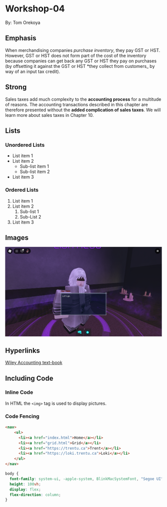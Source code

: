 # Workshop-04

By: Tom Orekoya

## Emphasis

When merchandising companies *purchase inventory*, they pay GST or HST. However, GST or HST does not form part of the cost of the inventory because companies can get back any GST or HST they pay on purchases (by offsetting it against the GST or HST *they collect from customers_ by way of an input tax credit).

## Strong

Sales taxes add much complexity to the **accounting process** for a multitude of reasons. The accounting transactions described in this chapter are therefore presented without the **added complication of sales taxes**. We will learn more about sales taxes in Chapter 10.

## Lists

### Unordered Lists

- List item 1
- List item 2
  - Sub-list item 1
  - Sub-list item 2
- List item 3

### Ordered Lists

1. List item 1
2. List item 2
    1. Sub-list 1
    2. Sub-List 2
3. List item 3

## Images

![Roblox character making dialogue wiith npc](./img/RobloxScreenShot20250101_201417162.png)

## Hyperlinks

[Wiley Accounting text-book](https://read.wiley.com/books/9781119877899/page/85/section/top-of-page)

## Including Code

### Inline Code

In HTML the `<img>` tag is used to display pictures.

### Code Fencing

```html
<nav>
    <ul>
      <li><a href="index.html">Home</a></li>
      <li><a href="grid.html">Grid</a></li>
      <li><a href="https://trentu.ca">Trent</a></li>
      <li><a href="https://loki.trentu.ca">Loki</a></li>
    </ul>
</nav>
```

```css
body {
  font-family: system-ui, -apple-system, BlinkMacSystemFont, "Segoe UI", Roboto, Oxygen, Ubuntu, Cantarell, "Open Sans", "Helvetica Neue", sans-serif;
  height: 100vh;
  display: flex;
  flex-direction: column;
}
```